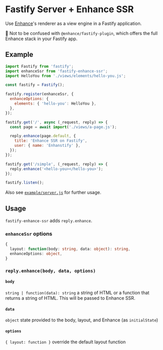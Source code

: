 # Fastify Server + Enhance SSR

Use [Enhance](https://enhance.dev)'s renderer as a view engine in a Fastify application.

💁  Not to be confused with `@enhance/fastify-plugin`, which offers the full Enhance stack in your Fastify app.

## Example

```js
import Fastify from 'fastify';
import enhanceSsr from 'fastify-enhance-ssr';
import HelloYou from './views/elements/hello-you.js';

const fastify = Fastify();

fastify.register(enhanceSsr, {
  enhanceOptions: {
    elements: { 'hello-you': HelloYou },
  },
});

fastify.get('/', async (_request, reply) => {
  const page = await import('./views/a-page.js');

  reply.enhance(page.default, {
    title: 'Enhance SSR on Fastify',
    user: { name: 'Enhanstify' },
  });
});

fastify.get('/simple', (_request, reply) => {
  reply.enhance('<hello-you></hello-you>');
});

fastify.listen();
```

Also see [`example/server.js`](./example/server.js) for further usage.

## Usage

`fastify-enhance-ssr` adds `reply.enhance`.

### `enhanceSsr` options
```ts
{
  layout: function(body: string, data: object): string,
  enhanceOptions: object,
}
```

### `reply.enhance(body, data, options)`

#### `body`
`string | function(data): string` a string of HTML or a function that returns a string of HTML. This will be passed to Enhance SSR.

#### `data`
`object` state provided to the body, layout, and Enhance (as `initialState`)

#### `options`
`{ layout: function }` override the default layout function
